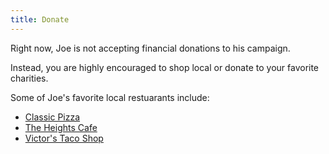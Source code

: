 ```yaml
---
title: Donate
---
```


Right now, Joe is not accepting financial donations to his campaign.

Instead, you are highly encouraged to shop local or donate to your favorite charities.

Some of Joe's favorite local restuarants include:

* [Classic Pizza](https://www.facebook.com/Classic-Pizza-321017136000/)
* [The Heights Cafe](https://www.facebook.com/theHeightsCafe937/)
* [Victor's Taco Shop](https://huberheights.victorstacoshopohio.com/)